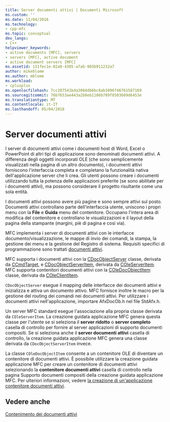 ```yaml
---
title: Server documenti attivi | Documenti Microsoft
ms.custom: ''
ms.date: 11/04/2016
ms.technology:
- cpp-mfc
ms.topic: conceptual
dev_langs:
- C++
helpviewer_keywords:
- active documents [MFC], servers
- servers [MFC], active document
- active document servers [MFC]
ms.assetid: 131fec1e-02a0-4305-a7ab-903b911232a7
author: mikeblome
ms.author: mblome
ms.workload:
- cplusplus
ms.openlocfilehash: 7cc207541bda3084db6bc8ab3896f46761587169
ms.sourcegitcommit: 76b7653ae443a2b8eb1186b789f8503609d6453e
ms.translationtype: MT
ms.contentlocale: it-IT
ms.lasthandoff: 05/04/2018
---
```

# <a name="active-document-servers"></a>Server documenti attivi
I server di documenti attivi come i documenti host di Word, Excel o PowerPoint di altri tipi di applicazione sono denominati documenti attivi. A differenza degli oggetti incorporati OLE (che sono semplicemente visualizzati nella pagina di un altro documento), i documenti attivi forniscono l'interfaccia completa e completano la funzionalità nativa dell'applicazione server che li crea. Gli utenti possono creare i documenti utilizzando tutta la potenza delle applicazioni preferite (se sono abilitate per i documenti attivi), ma possono considerare il progetto risultante come una sola entità.  
  
 I documenti attivi possono avere più pagine e sono sempre attivi sul posto. Documenti attivi controllano parte dell'interfaccia utente, uniscono i propri menu con la **File** e **Guida** menu del contenitore. Occupano l'intera area di modifica del contenitore e controllano le visualizzazioni e il layout della pagina della stampante (margini, piè di pagina e così via).  
  
 MFC implementa i server di documenti attivi con le interfacce documento/visualizzazione, le mappe di invio dei comandi, la stampa, la gestione dei menu e la gestione del Registro di sistema. Requisiti specifici di programmazione sono trattati [documenti attivi](../mfc/active-documents.md).  
  
 MFC supporta i documenti attivi con la [CDocObjectServer](../mfc/reference/cdocobjectserver-class.md) classe, derivata da [CCmdTarget](../mfc/reference/ccmdtarget-class.md), e [CDocObjectServerItem](../mfc/reference/cdocobjectserveritem-class.md), derivata da [ COleServerItem](../mfc/reference/coleserveritem-class.md). MFC supporta contenitori documenti attivi con la [COleDocObjectItem](../mfc/reference/coledocobjectitem-class.md) classe, derivata da [COleClientItem](../mfc/reference/coleclientitem-class.md).  
  
 `CDocObjectServer` esegue il mapping delle interfacce dei documenti attivi e inizializza e attiva un documento attivo. MFC fornisce inoltre le macro per la gestione del routing dei comandi nei documenti attivi. Per utilizzare i documenti attivi nell'applicazione, importare AfxDocOb.h nel file StdAfx.h.  
  
 Un server MFC standard esegue l'associazione alla propria classe derivata da `COleServerItem`. La creazione guidata applicazione MFC genera questa classe per l'utente se si seleziona il **server ridotto** o **server completo** casella di controllo per fornire al server applicazioni di supporto documenti compositi. Se si seleziona anche il **server documenti attivi** casella di controllo, la creazione guidata applicazione MFC genera una classe derivata da `CDocObjectServerItem` invece.  
  
 La classe `COleDocObjectItem` consente a un contenitore OLE di diventare un contenitore di documenti attivi. È possibile utilizzare la creazione guidata applicazione MFC per creare un contenitore di documenti attivi selezionando la **contenitore documenti attivi** casella di controllo nella pagina Supporto documenti compositi della creazione guidata applicazione MFC. Per ulteriori informazioni, vedere [la creazione di un'applicazione contenitore documenti attivi](../mfc/creating-an-active-document-container-application.md).  
  
## <a name="see-also"></a>Vedere anche  
 [Contenimento dei documenti attivi](../mfc/active-document-containment.md)

